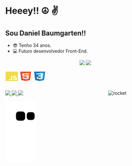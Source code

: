 
 <h1>Heeey!! ☮️ ✌</h1>

 <h2>Sou Daniel Baumgarten!! </h2> 
 
 - 😎 Tenho 34 anos.
 - 💻 Futuro desenvolvedor Front-End.
 
 

<div align="center">
 
  <img height="150"  src="https://github-readme-stats.vercel.app/api?username=danielbaumgarten&show_icons=true&theme=dark&include_all_commits=true&count_private=true"/>
  <img height="150" src="https://github-readme-stats.vercel.app/api/top-langs/?username=danielbaumgarten&layout=compact&langs_count=16&theme=dark"/>
 
</div>
<div style="display: inline_block"><br>
  <img align="center" alt="Dani-Js" height="30" width="40" src="https://raw.githubusercontent.com/devicons/devicon/master/icons/javascript/javascript-plain.svg">
  <img align="center" alt="Dani-HTML" height="30" width="40" src="https://raw.githubusercontent.com/devicons/devicon/master/icons/html5/html5-original.svg">
  <img align="center" alt="Dani-CSS" height="30" width="40" src="https://raw.githubusercontent.com/devicons/devicon/master/icons/css3/css3-original.svg">
</div>

  ##
  
  <div> 
  <a href="https://www.linkedin.com/in/daniel-baumgarten-9056192a/" target="_blank"><img src="https://img.shields.io/badge/-LinkedIn-%230077B5?style=for-the-   badge&logo=linkedin&logoColor=white" target="_blank">
  <a href="https://discord.gg/ShrQBEKM" target="_blank"><img src="https://img.shields.io/badge/Discord-7289DA?style=for-the-badge&logo=discord&logoColor=white" target="_blank">  </a> 
  <a href = "mailto:danielbaumgarten86@gmail.com"><img src="https://img.shields.io/badge/Gmail-D14836?style=for-the-badge&logo=gmail&logoColor=white" target="_blank"></a>
 
  <img align="right" alt="rocket" height="135" width="180"  alt="Dani" src="https://media.giphy.com/media/mJqBuZb8XtJkRvW12K/giphy.gif">
  </a> 
 
  ![Snake animation](https://github.com/rafaballerini/rafaballerini/blob/output/github-contribution-grid-snake.svg)
 
</div>
  
